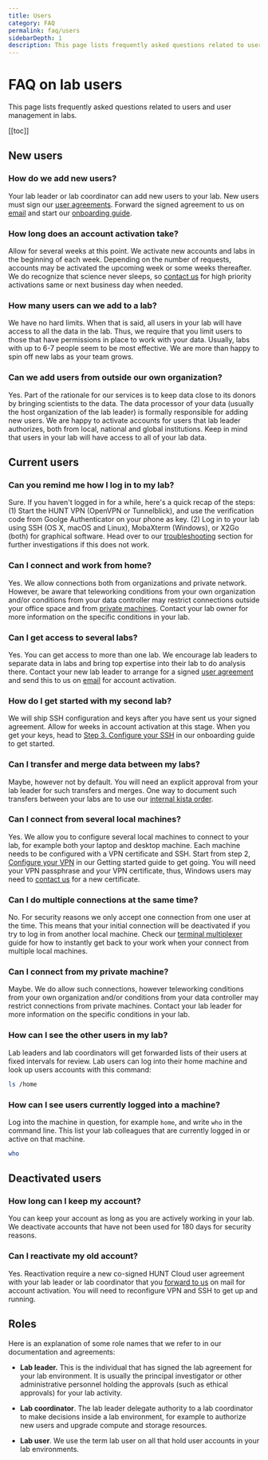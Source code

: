 ```yaml
---
title: Users
category: FAQ
permalink: faq/users
sidebarDepth: 1
description: This page lists frequently asked questions related to users and user management in labs.
---
```


# FAQ on lab users

This page lists frequently asked questions related to users and user management in labs.

[[toc]]

## New users

### How do we add new users?

Your lab leader or lab coordinator can add new users to your lab. New users must sign our [user agreements](/agreements/downloads/#user-agreement). Forward the signed agreement to us on [email](/contact) and start our [onboarding guide](/getting-started).

### How long does an account activation take?

Allow for several weeks at this point. We activate new accounts and labs in the beginning of each week. Depending on the number of requests, accounts may be activated the upcoming week or some weeks thereafter. We do recognize that science never sleeps, so [contact us](/contact) for high priority activations same or next business day when needed.

### How many users can we add to a lab?

We have no hard limits. When that is said, all users in your lab will have access to all the data in the lab. Thus, we require that you limit users to those that have permissions in place to work with your data. Usually, labs with up to 6-7 people seem to be most effective. We are more than happy to spin off new labs as your team grows.

### Can we add users from outside our own organization?

Yes. Part of the rationale for our services is to keep data close to its donors by bringing scientists to the data. The data processor of your data (usually the host organization of the lab leader) is formally responsible for adding new users. We are happy to activate accounts for users that lab leader authorizes, both from local, national and global institutions. Keep in mind that users in your lab will have access to all of your lab data.

## Current users

### Can you remind me how I log in to my lab?

Sure. If you haven't logged in for a while, here's a quick recap of the steps: (1) Start the HUNT VPN (OpenVPN or Tunnelblick), and use the verification code from Goolge Authenticator on your phone as key. (2) Log in to your lab using SSH (OS X, macOS and Linux), MobaXterm (Windows), or X2Go (both) for graphical software. Head over to our [troubleshooting](/troubleshooting/connection) section for further investigations if this does not work.

### Can I connect and work from home?

Yes. We allow connections both from organizations and private network. However, be aware that teleworking conditions from your own organization and/or conditions from your data controller may restrict connections outside your office space and from [private machines](/faq/users/#can-i-connect-from-my-private-machine). Contact your lab owner for more information on the specific conditions in your lab.

### Can I get access to several labs?

Yes. You can get access to more than one lab. We encourage lab leaders to separate data in labs and bring top expertise into their lab to do analysis there. Contact your new lab leader to arrange for a signed [user agreement](/agreements/downloads) and send this to us on [email](/contact) for account activation.

### How do I get started with my second lab?

We will ship SSH configuration and keys after you have sent us your signed agreement. Allow for weeks in account activation at this stage. When you get your keys, head to [Step 3. Configure your SSH](/getting-started/configure-ssh/) in our onboarding guide to get started.

### Can I transfer and merge data between my labs?

Maybe, however not by default. You will need an explicit approval from your lab leader for such transfers and merges. One way to document such transfers between your labs are to use our [internal kista order](/agreements/downloads).

### Can I connect from several local machines?

Yes. We allow you to configure several local machines to connect to your lab, for example both your laptop and desktop machine. Each machine needs to be configured with a VPN certificate and SSH. Start from step 2, [Configure your VPN](/getting-started/configure-vpn/) in our Getting started guide to get going. You will need your VPN passphrase and your VPN certificate, thus, Windows users may need to [contact us](/contact) for a new certificate.

### Can I do multiple connections at the same time?

No. For security reasons we only accept one connection from one user at the time. This means that your initial connection will be deactivated if you try to log in from another local machine. Check our [terminal multiplexer](/working-in-your-lab/technical-tools/terminal-multiplexers/) guide for how to instantly get back to your work when your connect from multiple local machines.

### Can I connect from my private machine?

Maybe. We do allow such connections, however teleworking conditions from your own organization and/or conditions from your data controller may restrict connections from private machines. Contact your lab leader for more information on the specific conditions in your lab.

### How can I see the other users in my lab?

Lab leaders and lab coordinators will get forwarded lists of their users at fixed intervals for review. Lab users can log into their home machine and look up users accounts with this command:

```bash
ls /home
```

### How can I see users currently logged into a machine?

Log into the machine in question, for example `home`, and write `who` in the command line. This list your lab colleagues that are currently logged in or active on that machine.

```bash
who
```

## Deactivated users

### How long can I keep my account?

You can keep your account as long as you are actively working in your lab. We deactivate accounts that have not been used for 180 days for security reasons.

### Can I reactivate my old account?

Yes. Reactivation require a new co-signed HUNT Cloud user agreement with your lab leader or lab coordinator that you [forward to us](/contact) on mail for account activation. You will need to reconfigure VPN and SSH to get up and running.


## Roles

Here is an explanation of some role names that we refer to in our documentation and agreements:

- **Lab leader.** This is the individual that has signed the lab agreement for your lab environment. It is usually the principal investigator or other administrative personnel holding the approvals (such as ethical approvals) for your lab activity.

- **Lab coordinator**. The lab leader delegate authority to a lab coordinator to make decisions inside a lab environment, for example to authorize new users and upgrade compute and storage resources.

- **Lab user**. We use the term lab user on all that hold user accounts in your lab environments.
